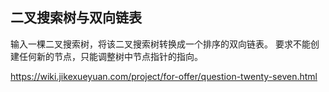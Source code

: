 ## 二叉搜索树与双向链表
输入一棵二叉搜索树，将该二叉搜索树转换成一个排序的双向链表。
要求不能创建任何新的节点，只能调整树中节点指针的指向。

https://wiki.jikexueyuan.com/project/for-offer/question-twenty-seven.html